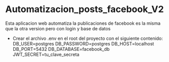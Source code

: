 # Automatizacion_posts_facebook_V2

Esta aplicacion web automatiza la publicaciones de facebook es la misma que la otra version pero con login y base de datos

- Crear el archivo .env en el root del proyecto con el siguiente contenido:
  DB_USER=postgres
  DB_PASSWORD=postgres
  DB_HOST=localhost
  DB_PORT=5432
  DB_DATABASE=facebook_db
  JWT_SECRET=tu_clave_secreta
